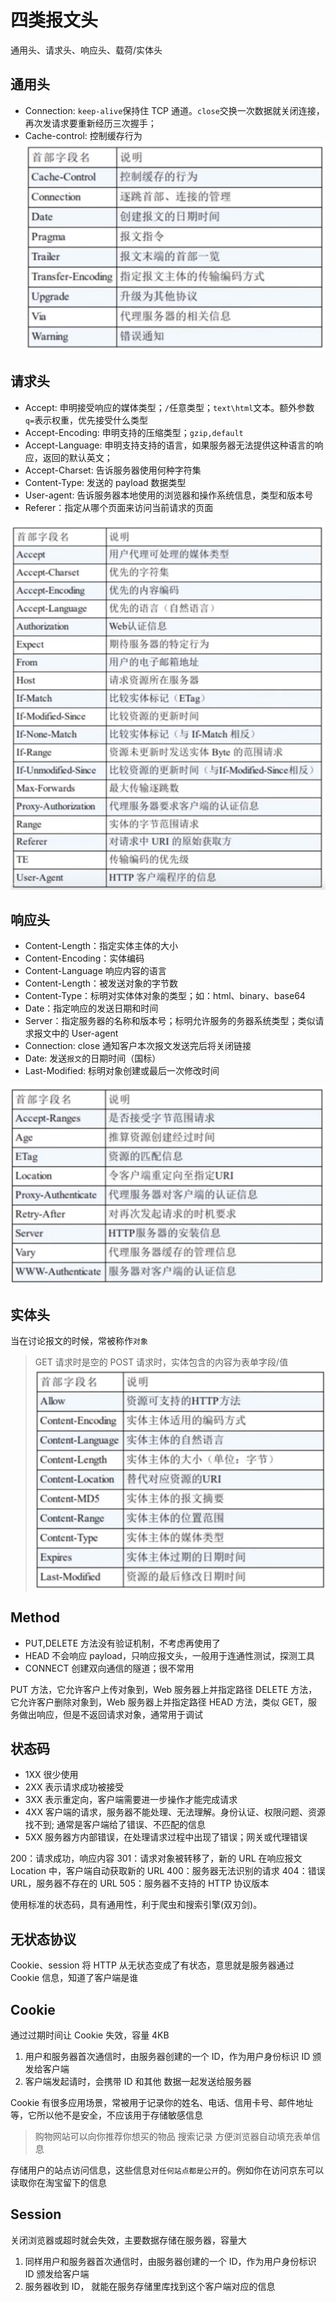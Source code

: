 # 四类报文头

通用头、请求头、响应头、载荷/实体头

## 通用头

- Connection: `keep-alive`保持住 TCP 通道。`close`交换一次数据就关闭连接，再次发请求要重新经历三次握手；
- Cache-control: 控制缓存行为
  ![通用报文头](通用头.png)

## 请求头

- Accept: 申明接受响应的媒体类型；`/`任意类型；`text\html`文本。额外参数 `q=`表示权重，优先接受什么类型
- Accept-Encoding: 申明支持的压缩类型；`gzip,default`
- Accept-Language: 申明支持支持的语言，如果服务器无法提供这种语言的响应，返回的默认英文；
- Accept-Charset: 告诉服务器使用何种字符集
- Content-Type: 发送的 payload 数据类型
- User-agent: 告诉服务器本地使用的浏览器和操作系统信息，类型和版本号
- Referer：指定从哪个页面来访问当前请求的页面

![请求头](请求头.png)

## 响应头

- Content-Length：指定实体主体的大小
- Content-Encoding：实体编码
- Content-Language 响应内容的语言
- Content-Length：被发送对象的字节数
- Content-Type：标明对实体体对象的类型；如：html、binary、base64
- Date：指定响应的发送日期和时间
- Server：指定服务器的名称和版本号；标明允许服务的务器系统类型；类似请求报文中的 User-agent
- Connection: close 通知客户本次报文发送完后将关闭链接
- Date: 发送`报文`的日期时间（国标）
- Last-Modified: 标明对象创建或最后一次修改时间

![响应头](响应头.png)

## 实体头

当在讨论报文的时候，常被称作`对象`

> GET 请求时是空的
> POST 请求时，实体包含的内容为表单字段/值
> ![实体头](实体头.png)

## Method

- PUT,DELETE 方法没有验证机制，不考虑再使用了
- HEAD 不会响应 payload，只响应报文头，一般用于连通性测试，探测工具
- CONNECT 创建双向通信的隧道；很不常用

PUT 方法，它允许客户上传对象到，Web 服务器上并指定路径
DELETE 方法，它允许客户删除对象到，Web 服务器上并指定路径
HEAD 方法，类似 GET，服务做出响应，但是不返回请求对象，通常用于调试

## 状态码

- 1XX 很少使用
- 2XX 表示请求成功被接受
- 3XX 表示重定向，客户端需要进一步操作才能完成请求
- 4XX 客户端的请求，服务器不能处理、无法理解。身份认证、权限问题、资源找不到; 通常是客户端给了错误、不匹配的信息
- 5XX 服务器方内部错误，在处理请求过程中出现了错误；网关或代理错误

200：请求成功，响应内容
301：请求对象被转移了，新的 URL 在响应报文 Location 中，客户端自动获取新的 URL
400：服务器无法识别的请求
404：错误 URL，服务器不存在的 URL
505：服务器不支持的 HTTP 协议版本

使用标准的状态码，具有通用性，利于爬虫和搜索引擎(双刃剑)。

## 无状态协议

Cookie、session 将 HTTP 从无状态变成了有状态，意思就是服务器通过 Cookie 信息，知道了客户端是谁

## Cookie

通过过期时间让 Cookie 失效，容量 4KB

1. 用户和服务器首次通信时，由服务器创建的一个 ID，作为用户身份标识 ID 颁发给客户端
2. 客户端发起请时，会携带 ID 和其他 数据一起发送给服务器

Cookie 有很多应用场景，常被用于记录你的姓名、电话、信用卡号、邮件地址等，它所以他不是安全，不应该用于存储敏感信息

> 购物网站可以向你推荐你想买的物品
> 搜索记录
> 方便浏览器自动填充表单信息

存储用户的站点访问信息，这些信息对`任何站点都是公开`的。例如你在访问京东可以读取你在淘宝留下的信息

## Session

关闭浏览器或超时就会失效，主要数据存储在服务器，容量大

1. 同样用户和服务器首次通信时，由服务器创建的一个 ID，作为用户身份标识 ID 颁发给客户端
2. 服务器收到 ID， 就能在服务存储里库找到这个客户端对应的信息
